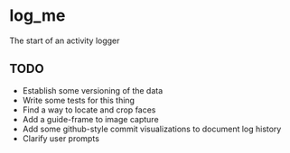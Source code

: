 # log_me
The start of an activity logger

## TODO
* Establish some versioning of the data
* Write some tests for this thing
* Find a way to locate and crop faces
* Add a guide-frame to image capture
* Add some github-style commit visualizations to document log history
* Clarify user prompts
